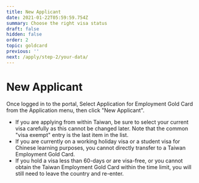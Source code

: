 ```yaml
---
title: New Applicant
date: 2021-01-22T05:59:59.754Z
summary: Choose the right visa status
draft: false
hidden: false
order: 2
topic: goldcard
previous: ''
next: /apply/step-2/your-data/
---
```


# New Applicant

Once logged in to the portal, Select Application for Employment Gold Card from the Application menu, then click "New Applicant".

-   If you are applying from within Taiwan, be sure to select your current visa carefully as this cannot be changed later. Note that the common "visa exempt" entry is the last item in the list.
-   If you are currently on a working holiday visa or a student visa for Chinese learning purposes, you cannot directly transfer to a Taiwan Employment Gold Card.
-   If you hold a visa less than 60-days or are visa-free, or you cannot obtain the Taiwan Employment Gold Card within the time limit, you will still need to leave the country and re-enter.
